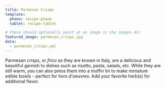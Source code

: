 ```yaml
---
title: Parmesan Crisps
template:
  phone: recipe-phone
  tablet: recipe-tablet

# these should optionally point at an image in the images dir
featured_image: parmesan_crisps.jpg
data:
  - parmesan_crisps.yml
---
```


Parmesan crisps, or _frico_ as they are known in Italy, are a delicious and beautiful garnish to dishes such as risotto, pasta, salads, etc. While they are still warm, you can also press them into a muffin tin to make miniature edible bowls - perfect for hors d'oeuvres. Add your favorite herb(s) for additional flavor.